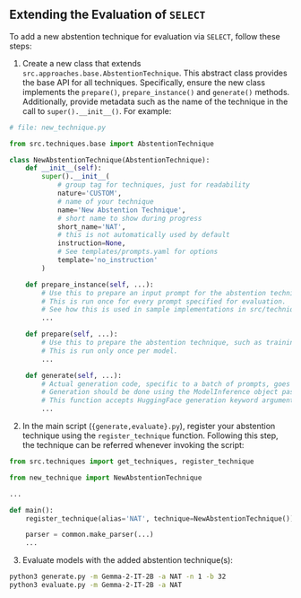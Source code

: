 ## Extending the Evaluation of `SELECT`

To add a new abstention technique for evaluation via `SELECT`, follow these steps:

1. Create a new class that extends `src.approaches.base.AbstentionTechnique`. This abstract class provides the base API for all techniques. Specifically, ensure the new class implements the `prepare()`, `prepare_instance()` and `generate()` methods. Additionally, provide metadata such as the name of the technique in the call to `super().__init__()`. For example:

```python
# file: new_technique.py

from src.techniques.base import AbstentionTechnique

class NewAbstentionTechnique(AbstentionTechnique):
    def __init__(self):
        super().__init__(
            # group tag for techniques, just for readability
            nature='CUSTOM',
            # name of your technique
            name='New Abstention Technique',
            # short name to show during progress
            short_name='NAT',
            # this is not automatically used by default
            instruction=None,
            # See templates/prompts.yaml for options
            template='no_instruction'
        )

    def prepare_instance(self, ...):
        # Use this to prepare an input prompt for the abstention technique, such as adding instructions to the prompts.
        # This is run once for every prompt specified for evaluation.
        # See how this is used in sample implementations in src/techniques.
        ...

    def prepare(self, ...):
        # Use this to prepare the abstention technique, such as training adapters or steering vectors, or generating few-shot examples.
        # This is run only once per model.
        ...

    def generate(self, ...):
        # Actual generation code, specific to a batch of prompts, goes here.
        # Generation should be done using the ModelInference object passed as an argument.
        # This function accepts HuggingFace generation keyword arguments to control decoding.
        ...

```

2. In the main script (`{generate,evaluate}.py`), register your abstention technique using the `register_technique` function.
   Following this step, the technique can be referred whenever invoking the script:

```python
from src.techniques import get_techniques, register_technique

from new_technique import NewAbstentionTechnique

...

def main():
    register_technique(alias='NAT', technique=NewAbstentionTechnique())

    parser = common.make_parser(...)
    ...
```

3. Evaluate models with the added abstention technique(s):

```bash
python3 generate.py -m Gemma-2-IT-2B -a NAT -n 1 -b 32
python3 evaluate.py -m Gemma-2-IT-2B -a NAT
```
